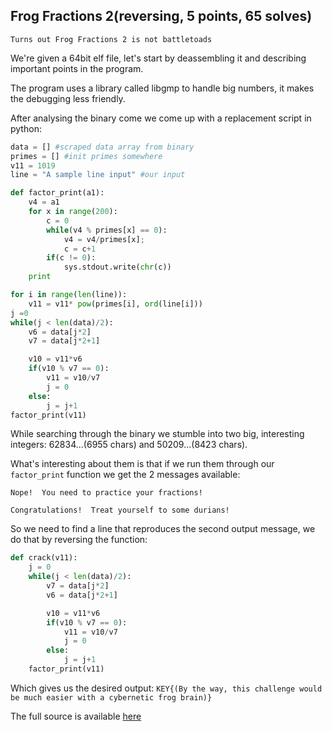 ## Frog Fractions 2(reversing, 5 points, 65 solves)
	Turns out Frog Fractions 2 is not battletoads
We're given a 64bit elf file, let's start by deassembling it and describing important points in the program.

The program uses a library called libgmp to handle big numbers, it makes the debugging less friendly. 

After analysing the binary come we come up with a replacement script in python:

```python
data = [] #scraped data array from binary
primes = [] #init primes somewhere
v11 = 1019
line = "A sample line input" #our input

def factor_print(a1):
	v4 = a1
	for x in range(200):
		c = 0
		while(v4 % primes[x] == 0):
			v4 = v4/primes[x];
			c = c+1
		if(c != 0):
			sys.stdout.write(chr(c))
	print

for i in range(len(line)):
	v11 = v11* pow(primes[i], ord(line[i]))
j =0
while(j < len(data)/2):
	v6 = data[j*2]
	v7 = data[j*2+1]

	v10 = v11*v6
	if(v10 % v7 == 0): 
		v11 = v10/v7
		j = 0
	else:
		j = j+1
factor_print(v11)
```

While searching through the binary we stumble into two big, interesting integers: 62834...(6955 chars) and 50209...(8423 chars).

What's interesting about them is that if we run them through our `factor_print` function we get the 2 messages available:

`Nope!  You need to practice your fractions!`

`Congratulations!  Treat yourself to some durians!`

So we need to find a line that reproduces the second output message, we do that by reversing the function:

```python
def crack(v11):
	j = 0
	while(j < len(data)/2):
		v7 = data[j*2]
		v6 = data[j*2+1]

		v10 = v11*v6
		if(v10 % v7 == 0): 
			v11 = v10/v7
			j = 0
		else:
			j = j+1
	factor_print(v11)
```

Which gives us the desired output: `KEY{(By the way, this challenge would be much easier with a cybernetic frog brain)}`

The full source is available [here](https://gist.github.com/nazywam/0634494b4b1c0ffd46a3)